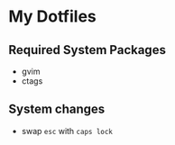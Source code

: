 # My Dotfiles

## Required System Packages

* gvim
* ctags


## System changes

* swap `esc` with `caps lock`
